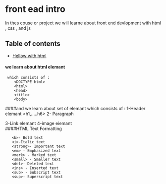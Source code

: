# front ead intro
 In thes couse or project we will learne about front end devlopment with html , css , and js




## Table of contents
 * [Hellow with html](#general-info)

 #### we learn about html elemant
     which consists of :   
        <DOCTYPE html>
        <html>
        <head>
        <title>
        <body>

####and we learn about set of elemant
    which consists of :
     1-Header elemant
        <h1,.....h6>
     2- Paragraph
        <p> 
     3-Link elemant
        <a>
     4-image eiemant
        <img>  
####HTML Text Formatting

       <b>- Bold text
       <i>-Italic text
       <strong>- Important text 
       <em> - Emphasized text
       <mark> - Marked text
       <small> - Smaller text 
       <del>- Deleted text
       <ins> - Inserted text
       <sub> - Subscript text 
       <sup>- Superscript text

    